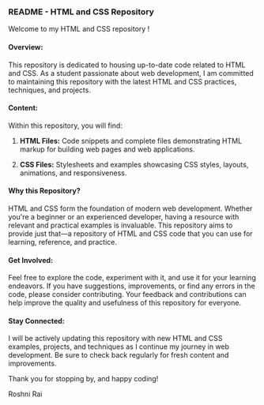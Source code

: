 ### README - HTML and CSS Repository

Welcome to my HTML and CSS repository !

#### Overview:

This repository is dedicated to housing up-to-date code related to HTML and CSS. As a student passionate about web development, I am committed to maintaining this repository with the latest HTML and CSS practices, techniques, and projects.

#### Content:

Within this repository, you will find:

1. **HTML Files:** Code snippets and complete files demonstrating HTML markup for building web pages and web applications.
   
2. **CSS Files:** Stylesheets and examples showcasing CSS styles, layouts, animations, and responsiveness.
   
#### Why this Repository?

HTML and CSS form the foundation of modern web development. Whether you're a beginner or an experienced developer, having a resource with relevant and practical examples is invaluable. This repository aims to provide just that—a repository of HTML and CSS code that you can use for learning, reference, and practice.

#### Get Involved:

Feel free to explore the code, experiment with it, and use it for your learning endeavors. If you have suggestions, improvements, or find any errors in the code, please consider contributing. Your feedback and contributions can help improve the quality and usefulness of this repository for everyone.

#### Stay Connected:

I will be actively updating this repository with new HTML and CSS examples, projects, and techniques as I continue my journey in web development. Be sure to check back regularly for fresh content and improvements.

Thank you for stopping by, and happy coding!

Roshni Rai
